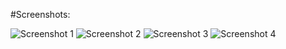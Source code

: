 #Screenshots:

![Screenshot 1](http://s9.postimg.org/83xo8czj3/Screen_Shot_2015_10_07_at_1_13_56_PM.png "Screenshot 1")
![Screenshot 2](http://s9.postimg.org/pihwgmwnz/Screen_Shot_2015_10_07_at_1_14_41_PM.png "Screenshot 2")
![Screenshot 3](http://s9.postimg.org/o64sshom7/Screen_Shot_2015_10_07_at_1_15_03_PM.png "Screenshot 3")
![Screenshot 4](http://s9.postimg.org/cbsgh40yn/Screen_Shot_2015_10_07_at_1_15_11_PM.png "Screenshot 4")
